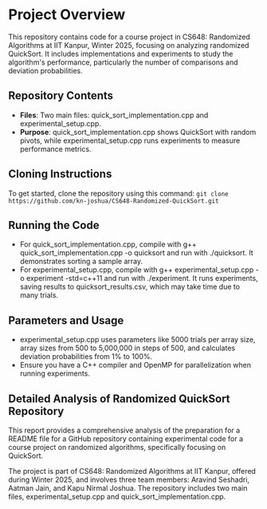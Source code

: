 # Project Overview
This repository contains code for a course project in CS648: Randomized Algorithms at IIT Kanpur, Winter 2025, focusing on analyzing randomized QuickSort. It includes implementations and experiments to study the algorithm's performance, particularly the number of comparisons and deviation probabilities.

## Repository Contents
* **Files**: Two main files: quick_sort_implementation.cpp and experimental_setup.cpp.
* **Purpose**: quick_sort_implementation.cpp shows QuickSort with random pivots, while experimental_setup.cpp runs experiments to measure performance metrics.

## Cloning Instructions
To get started, clone the repository using this command:
```git clone https://github.com/kn-joshua/CS648-Randomized-QuickSort.git```

## Running the Code
* For quick_sort_implementation.cpp, compile with g++ quick_sort_implementation.cpp -o quicksort and run with ./quicksort. It demonstrates sorting a sample array.
* For experimental_setup.cpp, compile with g++ experimental_setup.cpp -o experiment -std=c++11 and run with ./experiment. It runs experiments, saving results to quicksort_results.csv, which may take time due to many trials.

## Parameters and Usage
* experimental_setup.cpp uses parameters like 5000 trials per array size, array sizes from 500 to 5,000,000 in steps of 500, and calculates deviation probabilities from 1% to 100%.
* Ensure you have a C++ compiler and OpenMP for parallelization when running experiments.

## Detailed Analysis of Randomized QuickSort Repository 
This report provides a comprehensive analysis of the preparation for a README file for a GitHub repository containing experimental code for a course project on randomized algorithms, specifically focusing on QuickSort. 

The project is part of CS648: Randomized Algorithms at IIT Kanpur, offered during Winter 2025, and involves three team members: Aravind Seshadri, Aatman Jain, and Kapu Nirmal Joshua. The repository includes two main files, experimental_setup.cpp and quick_sort_implementation.cpp.
